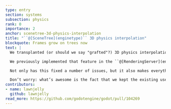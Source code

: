```yaml
---
type: entry
section: systems
subsection: physics
rank: 0
importance: 2
anchor: scenetree-3d-physics-interpolation
title: "``@[SceneTree](enginetype)`` 3D physics interpolation"
blockquote: Frames grow on trees now
text: |
  We transplanted (or should we say "grafted"?) 3D physics interpolation to ``@[SceneTree](enginetype)``. [Introduced in Godot 4.4](/releases/4.4/#_3D-physics-interpolation), 3D physics interpolation is the concept of making physics-based movement appear fluid even if it’s running slower than the process frame-rate.

  We previously implemented that feature in the ``@[RenderingServer](enginetype)``, as the feature is mostly tied to drawing in-between states and it didn’t require changing code handling ``@[Node](enginetype)``s. Unfortunately, this caused some issues. Namely, in practice, Godot’s built-in nodes—and custom nodes—often rely on ``@[Node3D](enginetype)`` transforms for their behavior. Due to technical and performance-related reasons, it proved impossible to query the ``@[RenderingServer](enginetype)`` for interpolated transforms. We had to move everything to ``@[SceneTree](enginetype)`` for 3D, where nodes reside.

  Not only has this fixed a number of issues, but it also makes everything conceptually easier for users and maintainers.

  Don’t worry: what’s awesome is the fact that we kept the existing user API even if a lot changed under the hood. So this change shouldn’t break your project!
contributors:
- name: lawnjelly
  github: lawnjelly
read_more: https://github.com/godotengine/godot/pull/104269
---
```

